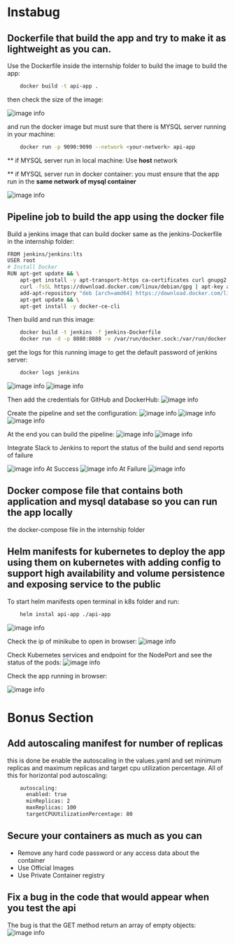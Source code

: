 # Instabug
## **Dockerfile that build the app and try to make it as lightweight as you can.**
Use the Dockerfile inside the internship folder to build the image to build the app:
```bash
    docker build -t api-app .
```
then check the size of the image:

![image info](Screenshots/api-image-size.png)

and run the docker image but must sure that there is MYSQL server running in your machine:
```bash
    docker run -p 9090:9090 --network <your-network> api-app
```

** if MYSQL server run in local machine: Use **host** network

** if MYSQL server run in docker container: you must ensure that the app run in the **same network of mysql container**

![image info](Screenshots/app-run.png)


## **Pipeline job to build the app using the docker file**
Build a jenkins image that can build docker same as the jenkins-Dockerfile in the internship folder:
```bash
FROM jenkins/jenkins:lts
USER root
# Install Docker
RUN apt-get update && \
    apt-get install -y apt-transport-https ca-certificates curl gnupg2 software-properties-common && \
    curl -fsSL https://download.docker.com/linux/debian/gpg | apt-key add - && \
    add-apt-repository "deb [arch=amd64] https://download.docker.com/linux/debian $(lsb_release -cs) stable" && \
    apt-get update && \
    apt-get install -y docker-ce-cli
```
Then build and run this image:
```bash
    docker build -t jenkins -f jenkins-Dockerfile
    docker run -d -p 8080:8080 -v /var/run/docker.sock:/var/run/docker.sock --name jenkins jenkins
```
get the logs for this running image to get the default password of jenkins server:
```bash
    docker logs jenkins
```
![image info](Screenshots/jenkins-logs-pass.png)
![image info](Screenshots/jenkins-passwd.png)

Then add the credentials for GitHub and DockerHub:
![image info](Screenshots/jenkins-credentials.png)

Create the pipeline and set the configuration:
![image info](Screenshots/pipeline-creation.png)
![image info](Screenshots/jenkins-config1.png)
![image info](Screenshots/jenkins-config2.png)

At the end you can build the pipeline:
![image info](Screenshots/success-pipeline.png)
![image info](Screenshots/DockerHub-image.png)

Integrate Slack to Jenkins to report the status of the build and send reports of failure

![image info](Screenshots/slack-configure.png)
At Success
![image info](Screenshots/slack-message.png)
At Failure
![image info](Screenshots/slack-error.png)


## **Docker compose file that contains both application and mysql database so you can run the app locally**

the docker-compose file in the internship folder

## **Helm manifests for kubernetes to deploy the app using them on kubernetes with adding config to support high availability and volume persistence and exposing service to the public**

To start helm manifests open terminal in k8s folder and run:
```bash 
    helm instal api-app ./api-app
```
![image info](Screenshots/helm-install.png)

Check the ip of minikube to open in browser:
![image info](Screenshots/minikube-service.png)

Check Kubernetes services and endpoint for the NodePort and see the status of the pods:
![image info](Screenshots/k8s.png)

Check the app running in browser:

![image info](Screenshots/app-run-minikube.png)

# Bonus Section
## **Add autoscaling manifest for number of replicas**
this is done be enable the autoscaling in the values.yaml and set minimum replicas and maximum replicas and target cpu utilization percentage. All of this for horizontal pod autoscaling:
```bash
    autoscaling:
      enabled: true
      minReplicas: 2
      maxReplicas: 100
      targetCPUUtilizationPercentage: 80
```
## **Secure your containers as much as you can**
- Remove any hard code password or any access data about the container
- Use Official Images
- Use Private Container registry 

## **Fix a bug in the code that would appear when you test the api**
The bug is that the GET method return  an array of empty objects: 
![image info](Screenshots/Get-method.png)
